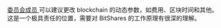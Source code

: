 [ 委员会成员 ](introduction/committee) 可以建议更改 blockchain 的动态参数，如费用、区块时间和其他。 这是一个极具责任的位置，需要对 BitShares 的工作原理有很深的理解。